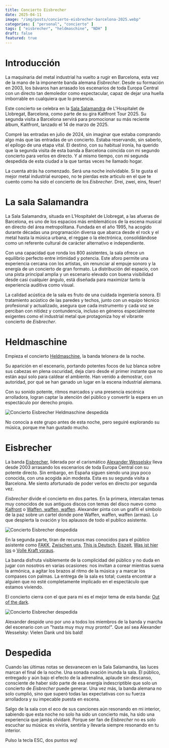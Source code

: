 ```yaml
---
title: Concierto Eisbrecher
date: 2025-04-11
image: "/img/posts/concierto-eisbrecher-barcelona-2025.webp"
categories: [ "personal", "concierto" ]
tags: [ "eisbrecher", "heldmaschine", "NDH" ]
draft: false
featured: true
---
```


# Introducción

La maquinaria del metal industrial ha vuelto a rugir en Barcelona, esta vez de la mano de la imponente banda alemana *Eisbrecher*. Desde su formación en 2003, los bávaros han arrasado los escenarios de toda Europa Central con un directo tan demoledor como espectacular, capaz de dejar una huella imborrable en cualquiera que lo presencia.

Este concierto se celebra en la [Sala Salamandra](https://www.salamandra.cat/) de L'Hospitalet de Llobregat, Barcelona, como parte de su gira Kaltfront Tour 2025. Su segunda visita a Barcelona servirá para promocionar su más reciente álbum, Kaltfront, lanzado el 14 de marzo de 2025.

Compré las entradas en julio de 2024, sin imaginar que estaba comprando algo más que las entradas de un concierto. Estaba reservando, sin saberlo, el epílogo de una etapa vital. El destino, con su habitual ironía, ha querido que la segunda visita de esta banda a Barcelona coincida con mi segundo concierto para verlos en directo. Y al mismo tiempo, con mi segunda despedida de esta ciudad a la que tantas veces he llamado hogar.

La cuenta atrás ha comenzado. Será una noche inolvidable. Si te gusta el mejor metal industrial europeo, no te pierdas este articulo en el que te cuento como ha sido el concierto de los *Eisbrecher*. Drei, zwei, eins, feuer!

# La sala Salamandra

La Sala Salamandra, situada en L’Hospitalet de Llobregat, a las afueras de Barcelona, es uno de los espacios más emblemáticos de la escena musical en directo del área metropolitana. Fundada en el año 1995, ha acogido durante décadas una programación diversa que abarca desde el rock y el metal hasta la música urbana, el reggae o la electrónica, consolidándose como un referente cultural de carácter alternativo e independiente.

Con una capacidad que ronda los 800 asistentes, la sala ofrece un equilibrio perfecto entre intimidad y potencia. Este aforo permite una experiencia cercana con los artistas, sin renunciar al empuje sonoro y la energía de un concierto de gran formato. La distribución del espacio, con una pista principal amplia y un escenario elevado con buena visibilidad desde casi cualquier ángulo, está diseñada para maximizar tanto la experiencia auditiva como visual.

La calidad acústica de la sala es fruto de una cuidada ingeniería sonora. El tratamiento acústico de las paredes y techos, junto con un equipo técnico profesional y actualizado, asegura que cada instrumento y cada voz se perciban con nitidez y contundencia, incluso en géneros especialmente exigentes como el industrial metal que protagoniza hoy el vibrante concierto de *Eisbrecher*.

# Heldmaschine

Empieza el concierto [Heldmaschine](https://www.heldmaschine.de/), la banda telonera de la noche.

Su aparición en el escenario, portando potentes focos de luz blanca sobre sus cabezas en plena oscuridad, deja claro desde el primer instante que no están aquí solo para caldear el ambiente. Han venido a demostrar, con autoridad, por qué se han ganado un lugar en la escena industrial alemana.

Con su sonido potente, ritmos marcados y una presencia escénica arrolladora, logran captar la atención del público y convertir la espera en un espectáculo por derecho propio.

![Concierto Eisbrecher Heldmaschine despedida](/img/eisbrecher-concert-heldmaschine-despedida.webp)

No conocía a este grupo antes de esta noche, pero seguiré explorando su música, porque me han gustado mucho.

# Eisbrecher

La banda [Eisbrecher](https://www.eis-brecher.com/), liderada por el carismático [Alexander Wesselsky](https://en.wikipedia.org/wiki/Alexander_Wesselsky) lleva desde 2003 arrasando los escenarios de toda Europa Central con su potente directo. Sin embargo, en España siguen siendo una joya poco conocida, con una acogida aún modesta. Esta es su segunda visita a Barcelona. Me siento afortunado de poder verlos en directo por segunda vez.

*Eisbrecher* divide el concierto en dos partes. En la primera, intercalan temas muy conocidos de sus antiguos discos con temas del disco nuevo como [Kalfront](https://www.youtube.com/watch?v=Y-DxNfzTn6k) o [Waffen, waffen, waffen](https://www.youtube.com/watch?v=awCb58RVL70). Alexander pinta con un grafiti el símbolo de la paz sobre un cartel donde pone Waffen, waffen, waffen (armas). Lo que despierta la ovación y los aplausos de todo el publico asistente.

![Concierto Eisbrecher despedida](/img/eisbrecher-concert-grupo.webp)

En la segunda parte, tiran de recursos mas conocidos para el público asistente como [FAKK](https://www.youtube.com/watch?v=yNXMs_y7n9c), [Zwischen uns](https://www.youtube.com/watch?v=RVTvrzjQAGY), [This is Deutsch](https://www.youtube.com/watch?v=X-BleA27TXQ), [Eiszeit](https://www.youtube.com/watch?v=PjXAGORF9JI), [Was ist hier los](https://www.youtube.com/watch?v=8N5u3Mxo3lE) o [Volle Kraft voraus](https://www.youtube.com/watch?v=llWE-sWGFMc).

La banda disfruta visiblemente de la complicidad del público y no duda en jugar con nosotros en varias ocasiones: nos invitan a corear mientras suena la armónica, a agitar los brazos al ritmo de la música y a marcar los compases con palmas. La entrega de la sala es total; cuesta encontrar a alguien que no esté completamente implicado en el espectáculo que estamos viviendo.

El concierto cierra con el que para mi es el mejor tema de esta banda: [Out of the dark](https://www.youtube.com/watch?v=fLXPULlaQD0&rco=1).

![Concierto Eisbrecher despedida](/img/eisbrecher-concert-despedida.webp)

Alexander despide uno por uno a todos los miembros de la banda y marcha del escenario con un "hasta muy muy muy pronto!". Que así sea Alexander Wesselsky: Vielen Dank und bis bald!

# Despedida

Cuando las últimas notas se desvanecen en la Sala Salamandra, las luces marcan el final de la noche. Una sonada ovación inunda la sala. El público, entregado y aún bajo el efecto de la adrenalina, aplaude sin descanso, consciente de haber sido parte de esa energía indescriptible que solo un concierto de *Eisbrecher* puede generar. Una vez más, la banda alemana no solo cumplió, sino que superó todas las expectativas con su fuerza arrolladora y su impecable puesta en escena.

Salgo de la sala con el eco de sus canciones aún resonando en mi interior, sabiendo que esta noche no solo ha sido un concierto más, ha sido una experiencia que jamás olvidaré. Porque ser fan de *Eisbrecher* no es solo escuchar su música: es vivirla, sentirla y llevarla siempre resonando en tu interior.

Pulso la tecla ESC, dos puntos wq!
